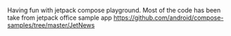 Having fun with jetpack compose playground. Most of the code has been take from jetpack office sample app https://github.com/android/compose-samples/tree/master/JetNews
